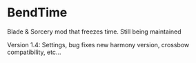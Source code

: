 # BendTime
 
Blade & Sorcery mod that freezes time. Still being maintained

Version 1.4: Settings, bug fixes new harmony version, crossbow compatibility, etc...
